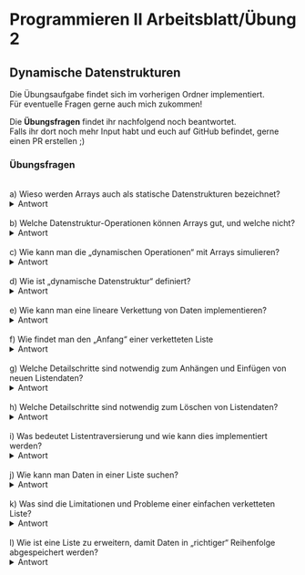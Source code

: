 # Programmieren II Arbeitsblatt/Übung 2
## Dynamische Datenstrukturen

Die Übungsaufgabe findet sich im vorherigen Ordner implementiert.  
Für eventuelle Fragen gerne auch mich zukommen!

Die **Übungsfragen** findet ihr nachfolgend noch beantwortet.  
Falls ihr dort noch mehr Input habt und euch auf GitHub befindet, gerne einen PR erstellen ;)

### Übungsfragen
<br>
a) Wieso werden Arrays auch als statische Datenstrukturen bezeichnet?  
<details>
<summary>Antwort</summary>
Arrays werden einmal angelegt und haben dann eine feste Länge (wie vom User definiert).  
Da diese Länge nicht mehr geändert werden kann, werden Arrays als statisch bezeichnet.

```csharp
int[] a = new int[3]; // <- diese Länge ist fest, kann nicht mehr geändert werden.
```

Dem gegenüber stehen sog **dynamische** Datenstrukturen, welche eine variable Länge haben.
</details>
<br>
b) Welche Datenstruktur-Operationen können Arrays gut, und welche nicht?
<details>
<summary>Antwort</summary>
Vor allem Index-Operationen können Arrays sehr gut, da hängen die (einfach) verketteten Listen hinterher.
</details>
<br>
c) Wie kann man die „dynamischen Operationen“ mit Arrays simulieren?
<details>
<summary>Antwort</summary>
Beispiel: variable Länge des Arrays.

Dafür müsste eine extra Methode angelegt werden, welche bei einem Index, welcher OutOfBounds liegt, eine neues, größeres Array erstellt, und Elemente dementsprechend kopiert.  
Das ist nicht nur sehr umständlich, sondern bei vielen Elementen auch nicht mehr performant. Deshalb gibt es dynamische Datenstrukturen.

```csharp
int[] a = new int[3];
a = add(a, 2, 1);
a = add(a, 3, 2);
a = add(a, 1, 3);
a = add(a, 6, 4); // hier tritt ein Fehler auf, der behandelt werden muss, da nur 4 Elemente in einem Array mit der Länge 3 liegen.

public int[] add(int[] a, int data, int index) 
{
    try 
    {
        a[index] = data;
    }
    catch (Exception e)
    {
        // Hier muss das Array vergrößert werden.
        
        int[] temp = a;
        a = new int[temp.Length + 1];
        
        for (int i = 0; i < temp.Length; i++)
        {
            a[i] = temp[i];
        }        
        temp[index] = data;
    }
    
    return a;
}
```

An dieser kurzen Implementierung ist auch zu Erkennen, dass es nach jetzigem Stand für jeden Datentyp eine eigene Methode braucht.  
Dies ist natürlich sehr umständlich. Allerdings gibt es keinen anderen Weg, dynamische Operationen auf statischen Arrays abzubilden.
</details>
<br>
d) Wie ist „dynamische Datenstruktur“ definiert?
<details>
<summary>Antwort</summary>
Kurze Definition: Dynamische Datenstrukturen können sich zur Laufzeit des Programms an den wachsenden (oder sinkenden) Speicherbedarf anpassen.  
Falls neue Elemente hinzugefügt werden, wächst der Speicherbedarf -> die Liste muss sich daran anpassen (geschieht bei einfach verketteten Listen relativ einfach durch die Nachfolger-Referenz).
</details>
<br>
e) Wie kann man eine lineare Verkettung von Daten implementieren?
<details>
<summary>Antwort</summary>
Nachfolger-Referenzen (bzw. bei doppelt verketteten Listen noch Vorgänger-Referenzen).
</details>
<br>
f) Wie findet man den „Anfang“ einer verketteten Liste
<details>
<summary>Antwort</summary>
Der Anfang einer einfach verketteten Liste ist in der Liste als `head`-Referenz gespeichert.

```csharp
public class List {
    public Node head;
    
    public Node findStartOfListe {
        return head;
    }   
    
    // ...
}
```
Nachfolger-Referenzen (bzw. bei doppelt verketteten Listen noch Vorgänger-Referenzen).
</details>
<br>
g) Welche Detailschritte sind notwendig zum Anhängen und Einfügen von neuen Listendaten?
<details>
<summary>Antwort</summary>
Antwort hier in Pseudo-Code gegeben (sollte in der Prüfung bei solch einer Fragestellung auch reichen)

**Anhängen**:
```
Liste:
    anhaengen'(daten):
        wenn head noch nicht gesetzt:
            head <- neuer knoten(daten)
        sonst:
            rufe head.anhaengen mit daten auf
        end
    end
end
            
Knoten:
    anhaengen(daten):
        wenn nachfolger nicht gesetzt (jetziger knoten ist letztes element):
            nachfolger <- neuer knoten(daten)
        sonst:
            rekursiver aufruf nachfolger.anhaengen(daten)
        end
    end
end
```

**Einfügen** (in sortierter Reihenfolge):
```
Liste:
    einfügen'(daten):
        wenn head nicht gesetzt:
            head <- neuer Knoten(daten)
        sonst wenn daten < head.daten:
            vorne_einfügen(daten) // hier nicht implementiert
        sonst
            rufe head.einfügen mit daten auf
        end
    end
end

Knoten:
    einfügen:
        wenn nachfolger nicht gesetzt:
            nachfolger <- neuer knoten(daten)
        sonst wenn daten < nachfolger.daten:
            temp <- neuer knoten(daten)
            temp.nachfolger <- nachfolger
            nachfolger <- temp
        sonst:
            nachfolger.einfügen(daten)
        end
    end
end         
```
</details>
<br>
h) Welche Detailschritte sind notwendig zum Löschen von Listendaten?
<details>
<summary>Antwort</summary>

```
Liste:
    lösche'(daten):
        wenn head.daten gleich daten:
            head <- head.next
        sonst:
            head.next.lösche(daten)
        end
    end
end

Knoten:
    lösche(daten):
        wenn nachfolger.daten gleich daten:
            nachfolger = nachfolger.nachfolger
        sonst:
            nachfolger.lösche(daten)
        end
    end
end
```
</details>
<br>
i) Was bedeutet Listentraversierung und wie kann dies implementiert werden?
<details>
<summary>Antwort</summary>
Listentraversierung bedeutet das Durchlaufen einer Liste. Dies kann implementiert werden, indem die Liste durchgegangen wird, solange der Nachfolger nicht `null` ist.
</details>
<br>
j) Wie kann man Daten in einer Liste suchen?
<details>
<summary>Antwort</summary>

```
Knoten:
    suche(daten):
        wenn this.daten = daten:
            ausgabe gefunden
        sonst:
            nachfolger.suche
        end
    end
end
```
</details>
<br>
k) Was sind die Limitationen und Probleme einer einfachen verketteten Liste?
<details>
<summary>Antwort</summary>
- Vorgänger nicht bekannt -> etwas schwerer beim Löschen und Einfügen von Elementen
- Indexing nicht so einfach wie bei Arrays
- braucht vergleichweise mehr Speicherplatz als Arrays
</details>
<br>
l) Wie ist eine Liste zu erweitern, damit Daten in „richtiger“ Reihenfolge abgespeichert werden?
<details>
<summary>Antwort</summary>
Siehe Antwort g) zum Thema **Einfügen**.
</details>

